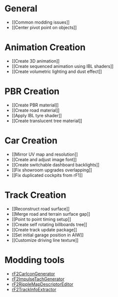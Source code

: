 # General
* [[Common modding issues]]
* [[Center pivot point on objects]]

# Animation Creation
* [[Create 3D animation]]
* [[Create sequenced animation using IBL shaders]]
* [[Create volumetric lighting and dust effect]]

# PBR Creation
* [[Create PBR material]]
* [[Create road material]]
* [[Apply IBL tyre shader]]
* [[Create translucent tree material]]

# Car Creation
* [[Mirror UV map and resolution]]
* [[Create and adjust image font]]
* [[Create switchable dashboard backlights]]
* [[Fix showroom upgrades overlapping]]
* [[Fix duplicated cockpits from rF1]]

# Track Creation
* [[Reconstruct road surface]]
* [[Merge road and terrain surface gap]]
* [[Point to point timing setup]]
* [[Create self rotating billboards tree]]
* [[Create track update package]]
* [[Set initial garage position in AIW]]
* [[Customize driving line texture]]

# Modding tools
* [rF2CarIconGenerator](https://github.com/s-victor/rF2CarIconGenerator)
* [rF2ImpulseTachGenerator](https://github.com/s-victor/rF2ImpulseTachGenerator)
* [rF2RippleMapDescriptorEditor](https://github.com/s-victor/rF2RippleMapDescriptorEditor)
* [rF2TrackInfoExtractor](https://github.com/s-victor/rF2TrackInfoExtractor)